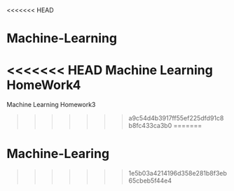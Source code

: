 <<<<<<< HEAD
# Machine-Learning
<<<<<<< HEAD
Machine Learning HomeWork4
=======
Machine Learning Homework3
>>>>>>> a9c54d4b3917ff55ef225dfd91c8b8fc433ca3b0
=======
# Machine-Learing
>>>>>>> 1e5b03a4214196d358e281b8f3eb65cbeb5f44e4
